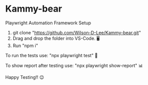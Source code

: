 # Kammy-bear
Playwright Automation Framework Setup

1. git clone "https://github.com/Wilson-D-Lee/Kammy-bear.git"
2. Drag and drop the folder into VS-Code. 🖥️
3. Run "npm i"

To run the tests use:   "npx playwright test" 🚀

To show report after testing use:  "npx playwright show-report" 📊

Happy Testing!! 😉
